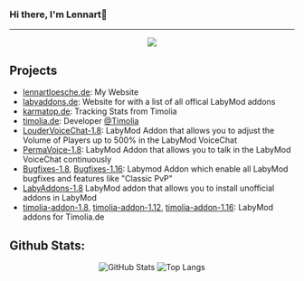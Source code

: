 ### Hi there, I'm Lennart👋

---

<div align="center">
  <a href="https://discord.com/users/398101340322136075" >
    <img src="https://lanyard-profile-readme.vercel.app/api/398101340322136075"  />
  </a>
</div>

## Projects

* [lennartloesche.de](https://lennartloesche.de): My Website
* [labyaddons.de](https://labyaddons.de/): Website for with a list of all offical LabyMod addons
* [karmatop.de](https://karmatop.de/): Tracking Stats from Timolia
* [timolia.de](https://timolia.de/): Developer [@Timolia](https://howto.timolia.de/team/members/#l3nnart_)
* [LouderVoiceChat-1.8](https://github.com/l3nnartt/LouderVoiceChat-1.8): LabyMod Addon that allows you to adjust the Volume of Players up to 500% in the LabyMod VoiceChat
* [PermaVoice-1.8](https://github.com/l3nnartt/PermaVoice-1.8): LabyMod Addon that allows you to talk in the LabyMod VoiceChat continuously
* [Bugfixes-1.8](https://github.com/l3nnartt/Bugfixes-1.8), [Bugfixes-1.16](https://github.com/l3nnartt/Bugfixes-1.16): Labymod Addon which enable all LabyMod bugfixes and features like "Classic PvP"
* [LabyAddons-1.8](https://github.com/l3nnartt/LabyAddons-1.8) LabyMod addon that allows you to install unofficial addons in LabyMod
* [timolia-addon-1.8](https://github.com/l3nnartt/timolia-addon-1.8), [timolia-addon-1.12](https://github.com/l3nnartt/timolia-addon-1.12), [timolia-addon-1.16](https://github.com/l3nnartt/timolia-addon-1.16): LabyMod addons for Timolia.de

## Github Stats:
<div align="center">
  <img alt="GitHub Stats" src="https://github-readme-stats.vercel.app/api?username=l3nnartt&count_private=true&show_icons=true&theme=dark&include_all_commits=true&hide_title=true" />
  <img alt="Top Langs" src="https://github-readme-stats.vercel.app/api/top-langs/?username=l3nnartt&layout=compact&theme=dark&langs_count=10&exclude_repo=fivem-underground" />
</div>
